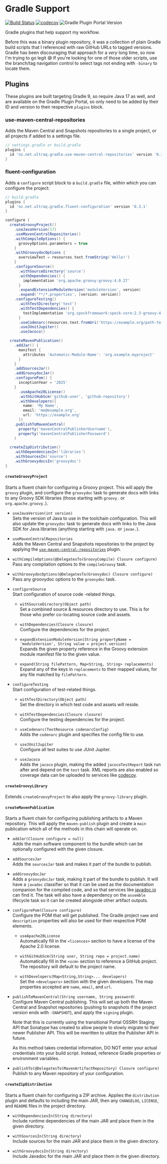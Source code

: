 
Gradle Support
==============

[![Build Status](https://github.com/ultraq/gradle-support/actions/workflows/build.yml/badge.svg)](https://github.com/ultraq/gradle-support/actions)
[![codecov](https://codecov.io/gh/ultraq/gradle-support/graph/badge.svg?token=AhWqCXCZzC)](https://codecov.io/gh/ultraq/gradle-support)
![Gradle Plugin Portal Version](https://img.shields.io/gradle-plugin-portal/v/nz.net.ultraq.gradle.fluent-configuration)

Gradle plugins that help support my workflow.

Before this was a binary plugin repository, it was a collection of plain Gradle
build scripts that I referenced with raw GitHub URLs to tagged versions.  Gradle
has been discouraging that approach for a *very* long time, so now I'm trying to
go legit 😅  If you're looking for one of those older scripts, use the
branch/tag navigation control to select tags not ending with `-binary` to locate
them.


Plugins
-------

These plugins are built targeting Gradle 9, so require Java 17 as well, and are
available on the Gradle Plugin Portal, so only need to be added by their ID and
version to their respective `plugins` block.

### use-maven-central-repositories

Adds the Maven Central and Snapshots repositories to a single project, or all
projects if added to a settings file.

```groovy
// settings.gradle or build.gradle
plugins {
  id 'nz.net.ultraq.gradle.use-maven-central-repositories' version '0.3.1'
}
```

### fluent-configuration

Adds a `configure` script block to a `build.gradle` file, within which you can
configure the project:

```groovy
// build.gradle
plugins {
  id 'nz.net.ultraq.gradle.fluent-configuration' version '0.3.1'
}

configure {
  createGroovyProject()
    .useJavaVersion(17)
    .useMavenCentralRepositories()
    .withCompileOptions() {
      groovyOptions.parameters = true
    }
    .withGroovydocOptions {
      overviewText = resources.text.fromString('Hello!')
    }
    .configureSource()
      .withSourceDirectory('source')
      .withDependencies() {
        implementation 'org.apache.groovy:groovy:4.0.27'
      }
      .expandExtensionModuleVersion('moduleVersion', version)
      .expand('**/*.properties', [version: version])
    .configureTesting()
      .withTestDirectory('test')
      .withTestDependencies() {
        testImplementation 'org.spockframework:spock-core:2.3-groovy-4.0'
      }
      .useCodenarc(resources.text.fromUri('https://example.org/path-to-codenarc-config.groovy'))
      .useJUnitJupiter()
      .useJacoco()

  createMavenPublication()
    .addJar() {
      manifest {
        attributes 'Automatic-Module-Name': 'org.example.myproject'
      }
    }
    .addSourcesJar()
    .addGroovydocJar()
    .configurePom() {
      inceptionYear = '2025'
    }
      .useApache20License()
      .withGitHubScm('github-user', 'github-repository')
      .withDevelopers([
        name: 'My Name',
        email: 'me@example.org',
        url: 'https://example.org'
      ])
    .publishToMavenCentral(
      property('mavenCentralPublisherUsername'),
      property('mavenCentralPublisherPassword')
    )

  createZipDistribution()
    .withDependenciesIn('libraries')
    .withSourcesIn('source')
    .withGroovydocsIn('groovydoc')
}
```

#### `createGroovyProject`

Starts a fluent chain for configuring a Groovy project.  This will apply the
`groovy` plugin, and configure the `groovydoc` task to generate docs with links
to any Groovy SDK libraries (those starting with `groovy.` or
`org.apache.groovy.`).

 - `useJavaVersion(int version)`  
    Sets the version of Java to use in the toolchain configuration.  This will
    also update the `groovydoc` task to generate docs with links to the Java
    SDK for Java libraries (anything starting with `java.` or `javax.`).

 - `useMavenCentralRepositories`  
    Adds the Maven Central and Snapshots repositories to the project by
    applying the [`use-maven-central-repositories`](#use-maven-central-repositories)
    plugin.

 - `withCompileOptions(@DelegatesTo(GroovyCompile) Closure configure)`  
   Pass any compilation options to the `compileGroovy` task.

 - `withGroovydocOptions(@DelegatesTo(Groovydoc) Closure configure)`  
   Pass any groovydoc options to the `groovydoc` task.

 - `configureSource`  
   Start configuration of source code -related things.

    - `withSourceDirectory(Object path)`  
      Set a combined source & resources directory to use.  This is for those who
      prefer co-locating source code and assets.

    - `withDependencies(Closure closure)`  
      Configure the dependencies for the project.

    - `expandExtensionModuleVersion(String propertyName = 'moduleVersion', String value = project.version)`  
      Expands the given property reference in the Groovy extension module
      manifest file to the given value.

    - `expand(String filePattern, Map<String, String> replacements)`  
      Expand any of the keys in `replacements` to their mapped values, for any
      file matched by `filePattern`.

 - `configureTesting`  
   Start configuration of test-related things.
 
    - `withTestDirectory(Object path)`  
      Set the directory in which test code and assets will reside.

    - `withTestDependencies(Closure closure)`  
     Configure the testing dependencies for the project.

    - `useCodenarc(TextResource codenarcConfig)`  
      Adds the `codenarc` plugin and specifies the config file to use.

    - `useJUnitJupiter`  
      Configure all test suites to use JUnit Jupiter.
 
    - `useJacoco`  
      Adds the `jacoco` plugin, making the added `jacocoTestReport` task run
      after and depend on the `test` task.  XML reports are also enabled so
      coverage data can be uploaded to services like [codecov](https://codecov.io/).

#### `createGroovyLibrary`

Extends `createGroovyProject` to also apply the `groovy-library` plugin.

#### `createMavenPublication`

Starts a fluent chain for configuring publishing artifacts to a Maven
repository.  This will apply the `maven-publish` plugin and create a `main`
publication which all of the methods in this chain will operate on.

 - `addJar(Closure configure = null)`  
   Adds the main software component to the bundle which can be optionally
   configured with the given closure.

 - `addSourcesJar`  
   Adds the `sourcesJar` task and makes it part of the bundle to publish.

 - `addGroovydocJar`  
   Adds a `groovydocJar` task, making it part of the bundle to publish.  It will
   have a `javadoc` classifier so that it can be used as the documentation
   companion for the compiled code, and so that services like [javadoc.io](https://javadoc.io)
   can find it.  The task will also have a  dependency on the `assemble`
   lifecycle task so it can be created alongside other artifact outputs.

 - `configurePom(Closure configure)`  
   Configure the POM that will get published.  The Gradle project `name` and
   `description` properties will also be used for their respective POM elements.

    - `useApache20License`  
      Automatically fill in the `<licences>` section to have a license of the
      Apache 2.0 license.

    - `withGitHubScm(String user, String repo = project.name)`  
      Automatically fill in the `<scm>` section to reference a GitHub project.
      The repository will default to the project name.

    - `withDevelopers(Map<String,String>... developers)`  
      Set the `<developers>` section with the given developers.  The map
      properties accepted are `name`, `email`, and `url`.

 - `publishToMavenCentral(String username, String password)`  
   Configure Maven Central publishing.  This will set up both the Maven Central
   and Snapshot repositories (pushing to snapshots if the project version ends
   with `-SNAPSHOT`), and apply the `signing` plugin.

   Note that this is currently using the transitional Portal OSSRH Staging API
   that Sonatype has created to allow people to slowly migrate to their newer
   Publisher API.  This will be rewritten to utilize the Publisher API in
   future.
 
   As this method takes credential information, DO NOT enter your actual
   credentials into your build script.  Instead, reference Gradle properties or
   environment variables.

 - `publishTo(@DelegatesTo(MavenArtifactRepository) Closure configure)`  
   Publish to any Maven repository of your configuration.

#### `createZipDistribution`

Starts a fluent chain for configuring a ZIP archive.  Applies the `distribution`
plugin and defaults to including the main JAR, then any `CHANGELOG`, `LICENSE`,
and `README` files in the project directory.

 - `withDependenciesIn(String directory)`  
   Include runtime dependencies of the main JAR and place them in the given
   directory.

 - `withSourcesIn(String directory)`  
   Include sources for the main JAR and place them in the given directory.

 - `withGroovydocsIn(String directory)`  
   Include Javadoc for the main JAR and place them in the given directory.
